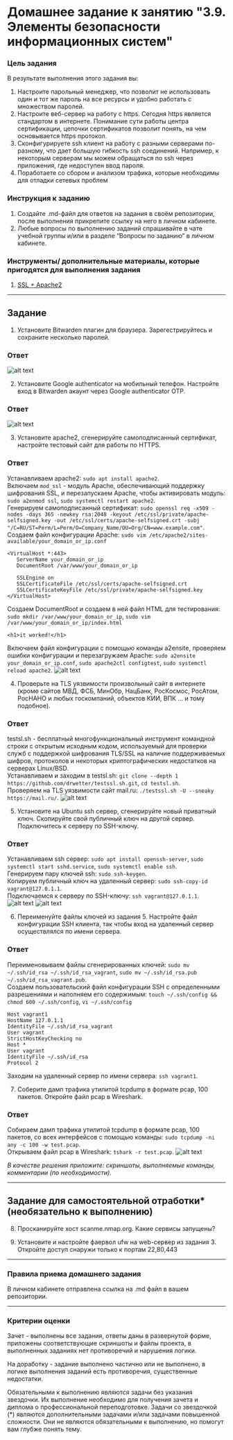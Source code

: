 # Домашнее задание к занятию "3.9. Элементы безопасности информационных систем"


### Цель задания

В результате выполнения этого задания вы: 

1. Настроите парольный менеджер, что позволит не использовать один и тот же пароль на все ресурсы и удобно работать с множеством паролей.
2. Настроите веб-сервер на работу с https. Сегодня https является стандартом в интернете. Понимание сути работы центра сертификации, цепочки сертификатов позволит понять, на чем основывается https протокол.
3. Сконфигурируете ssh клиент на работу с разными серверами по-разному, что дает большую гибкость ssh соединений. Например, к некоторым серверам мы можем обращаться по ssh через приложения, где недоступен ввод пароля.
4. Поработаете со сбором и анализом трафика, которые необходимы для отладки сетевых проблем


### Инструкция к заданию

1. Создайте .md-файл для ответов на задания в своём репозитории, после выполнения прикрепите ссылку на него в личном кабинете.
2. Любые вопросы по выполнению заданий спрашивайте в чате учебной группы и/или в разделе “Вопросы по заданию” в личном кабинете.


### Инструменты/ дополнительные материалы, которые пригодятся для выполнения задания

1. [SSL + Apache2](https://digitalocean.com/community/tutorials/how-to-create-a-self-signed-ssl-certificate-for-apache-in-ubuntu-20-04)

------

## Задание

1. Установите Bitwarden плагин для браузера. Зарегестрируйтесь и сохраните несколько паролей.

### Ответ
![alt text](3.9/3.9_1.jpg)

2. Установите Google authenticator на мобильный телефон. Настройте вход в Bitwarden акаунт через Google authenticator OTP.

### Ответ
![alt text](3.9/3.9_2.jpg)

3. Установите apache2, сгенерируйте самоподписанный сертификат, настройте тестовый сайт для работы по HTTPS.

### Ответ
Устанавливаем apache2: `sudo apt install apache2`.  
Включаем `mod_ssl` - модуль Apache, обеспечивающий поддержку шифрования SSL, и перезапускаем Apache, чтобы активировать модуль: `sudo a2enmod ssl`, `sudo systemctl restart apache2`.  
Генерируем самоподписанный сертификат: `sudo openssl req -x509 -nodes -days 365 -newkey rsa:2048 -keyout /etc/ssl/private/apache-selfsigned.key -out /etc/ssl/certs/apache-selfsigned.crt -subj "/C=RU/ST=Perm/L=Perm/O=Company_Name/OU=Org/CN=www.example.com"`.  
Создаем файл конфигурации Apache: `sudo vim /etc/apache2/sites-available/your_domain_or_ip.conf`
```
<VirtualHost *:443>
   ServerName your_domain_or_ip
   DocumentRoot /var/www/your_domain_or_ip

   SSLEngine on
   SSLCertificateFile /etc/ssl/certs/apache-selfsigned.crt
   SSLCertificateKeyFile /etc/ssl/private/apache-selfsigned.key
</VirtualHost>
```
Cоздаем DocumentRoot и создаем в ней файл HTML для тестирования: `sudo mkdir /var/www/your_domain_or_ip`, `sudo vim /var/www/your_domain_or_ip/index.html`
```
<h1>it worked!</h1>
```
Включаем файл конфигурации с помощью команды a2ensite, проверяем ошибки конфигурации и перезагружаем Apache: `sudo a2ensite your_domain_or_ip.conf`, `sudo apache2ctl configtest`, `sudo systemctl reload apache2`.
![alt text](3.9/3.9_3.jpg)

4. Проверьте на TLS уязвимости произвольный сайт в интернете (кроме сайтов МВД, ФСБ, МинОбр, НацБанк, РосКосмос, РосАтом, РосНАНО и любых госкомпаний, объектов КИИ, ВПК ... и тому подобное).

### Ответ
testsl.sh - бесплатный многофункциональный инструмент командной строки с открытым исходным кодом, используемый для проверки служб с поддержкой шифрования TLS/SSL на наличие поддерживаемых шифров, протоколов и некоторых криптографических недостатков на серверах Linux/BSD.  
Устанавливаем и заходим в testsl.sh: `git clone --depth 1 https://github.com/drwetter/testssl.sh.git`, `cd testsl.sh`.  
Проверяем на TLS уязвимости сайт mail.ru: `./testssl.sh -U --sneaky https://mail.ru/`.
![alt text](3.9/3.9_4.jpg)

5. Установите на Ubuntu ssh сервер, сгенерируйте новый приватный ключ. Скопируйте свой публичный ключ на другой сервер. Подключитесь к серверу по SSH-ключу.

### Ответ
Устанавливаем ssh сервер: `sudo apt install openssh-server`, `sudo systemctl start sshd.service`, `sudo systemctl enable ssh`.  
Генерируем пару ключей ssh: `sudo ssh-keygen`.  
Копируем публичный ключ на удаленный сервер: `sudo ssh-copy-id vagrant@127.0.1.1`.  
Подключаемся к серверу по SSH-ключу: `ssh vagrant@127.0.1.1`.
![alt text](3.9/3.9_5.1.jpg)
![alt text](3.9/3.9_5.2.jpg)

6. Переименуйте файлы ключей из задания 5. Настройте файл конфигурации SSH клиента, так чтобы вход на удаленный сервер осуществлялся по имени сервера.

### Ответ
Переименовываем файлы сгенерированных ключей: `sudo mv ~/.ssh/id_rsa ~/.ssh/id_rsa_vagrant`, `sudo mv ~/.ssh/id_rsa.pub ~/.ssh/id_rsa_vagrant.pub`.  
Создаем пользовательский файл конфигурации SSH с определенными разрешениями и наполняем его содержимым: 
`touch ~/.ssh/config && chmod 600 ~/.ssh/config`,
`vi ~/.ssh/config`
```
Host vagrant1
HostName 127.0.1.1
IdentityFile ~/.ssh/id_rsa_vagrant
User vagrant
StrictHostKeyChecking no
Host *
User vagrant
IdentityFile ~/.ssh/id_rsa
Protocol 2
```
Заходим на удаленный сервер по имени сервера: `ssh vagrant1`.

7. Соберите дамп трафика утилитой tcpdump в формате pcap, 100 пакетов. Откройте файл pcap в Wireshark.

### Ответ
Собираем дамп трафика утилитой tcpdump в формате pcap, 100 пакетов, со всех интерфейсов с помощью команды: `sudo tcpdump -ni any -c 100 -w test.pcap`.    
Открываем файл pcap в Wireshark: `tshark -r test.pcap`.
![alt text](3.9/3.9_7.jpg)

*В качестве решения приложите: скриншоты, выполняемые команды, комментарии (по необходимости).*

 ---
 
## Задание для самостоятельной отработки* (необязательно к выполнению)

8. Просканируйте хост scanme.nmap.org. Какие сервисы запущены?

9. Установите и настройте фаервол ufw на web-сервер из задания 3. Откройте доступ снаружи только к портам 22,80,443

----

### Правила приема домашнего задания

В личном кабинете отправлена ссылка на .md файл в вашем репозитории.

-----

### Критерии оценки

Зачет - выполнены все задания, ответы даны в развернутой форме, приложены соответствующие скриншоты и файлы проекта, в выполненных заданиях нет противоречий и нарушения логики.

На доработку - задание выполнено частично или не выполнено, в логике выполнения заданий есть противоречия, существенные недостатки. 
 
Обязательными к выполнению являются задачи без указания звездочки. Их выполнение необходимо для получения зачета и диплома о профессиональной переподготовке.
Задачи со звездочкой (*) являются дополнительными задачами и/или задачами повышенной сложности. Они не являются обязательными к выполнению, но помогут вам глубже понять тему.